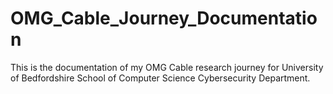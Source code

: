 # OMG_Cable_Journey_Documentation
This is the documentation of my OMG Cable research journey for University of Bedfordshire School of Computer Science Cybersecurity Department.
